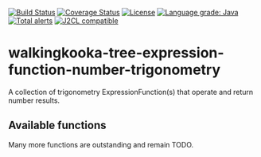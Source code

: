 [![Build Status](https://github.com/mP1/walkingkooka-tree-expression-function-number-trigonometry/actions/workflows/build.yaml/badge.svg)](https://github.com/mP1/walkingkooka-tree-expression-function-number-trigonometry/actions/workflows/build.yaml/badge.svg)
[![Coverage Status](https://coveralls.io/repos/github/mP1/walkingkooka-tree-expression-function-number-trigonometry/badge.svg?branch=master)](https://coveralls.io/github/mP1/walkingkooka-tree-expression-function-number-trigonometry?branch=master)
[![License](https://img.shields.io/badge/License-Apache%202.0-blue.svg)](https://opensource.org/licenses/Apache-2.0)
[![Language grade: Java](https://img.shields.io/lgtm/grade/java/g/mP1/walkingkooka-tree-expression-function-number-trigonometry.svg?logo=lgtm&logoWidth=18)](https://lgtm.com/projects/g/mP1/walkingkooka-tree-expression-function-number-trigonometry/context:java)
[![Total alerts](https://img.shields.io/lgtm/alerts/g/mP1/walkingkooka-tree-expression-function-number-trigonometry.svg?logo=lgtm&logoWidth=18)](https://lgtm.com/projects/g/mP1/walkingkooka-tree-expression-function-number-trigonometry/alerts/)
[![J2CL compatible](https://img.shields.io/badge/J2CL-compatible-brightgreen.svg)](https://github.com/mP1/j2cl-central)


# walkingkooka-tree-expression-function-number-trigonometry
A collection of trigonometry ExpressionFunction(s) that operate and return number results.


## Available functions


Many more functions are outstanding and remain TODO.


